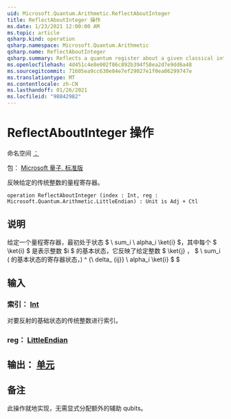 ```yaml
---
uid: Microsoft.Quantum.Arithmetic.ReflectAboutInteger
title: ReflectAboutInteger 操作
ms.date: 1/23/2021 12:00:00 AM
ms.topic: article
qsharp.kind: operation
qsharp.namespace: Microsoft.Quantum.Arithmetic
qsharp.name: ReflectAboutInteger
qsharp.summary: Reflects a quantum register about a given classical integer.
ms.openlocfilehash: 4d451c4e8e002f86c892b394f58ea2d7e9dd6a48
ms.sourcegitcommit: 71605ea9cc630e84e7ef29027e1f0ea06299747e
ms.translationtype: MT
ms.contentlocale: zh-CN
ms.lasthandoff: 01/26/2021
ms.locfileid: "98842982"
---
```

# <a name="reflectaboutinteger-operation"></a>ReflectAboutInteger 操作

命名空间 [：](xref:Microsoft.Quantum.Arithmetic)

包： [Microsoft 量子. 标准版](https://nuget.org/packages/Microsoft.Quantum.Standard)


反映给定的传统整数的量程寄存器。

```qsharp
operation ReflectAboutInteger (index : Int, reg : Microsoft.Quantum.Arithmetic.LittleEndian) : Unit is Adj + Ctl
```


## <a name="description"></a>说明

给定一个量程寄存器，最初处于状态 $ \ sum_i \ alpha_i \ket{i} $，其中每个 $ \ket{i} $ 是表示整数 $i $ 的基本状态，它反映了给定整数 $ \ket{j} $，$ $ \ sum_i ( 的基本状态的寄存器状态，) ^ {\ delta_ {ij}} \ alpha_i \ket{i} $ $

## <a name="input"></a>输入

### <a name="index--int"></a>索引： [Int](xref:microsoft.quantum.lang-ref.int)

对要反射的基础状态的传统整数进行索引。


### <a name="reg--littleendian"></a>reg： [LittleEndian](xref:Microsoft.Quantum.Arithmetic.LittleEndian)





## <a name="output--unit"></a>输出： [单元](xref:microsoft.quantum.lang-ref.unit)



## <a name="remarks"></a>备注

此操作就地实现，无需显式分配额外的辅助 qubits。